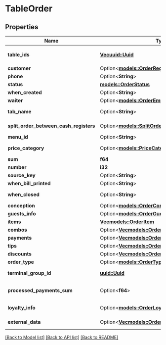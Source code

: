 # TableOrder

## Properties

Name | Type | Description | Notes
------------ | ------------- | ------------- | -------------
**table_ids** | [**Vec<uuid::Uuid>**](uuid::Uuid.md) | Table IDs.                Can be obtained by `/api/1/reserve/available_restaurant_sections` operation. | 
**customer** | Option<[**models::OrderRegularCustomer**](OrderRegularCustomer.md)> | Guest.   > Allowed from version `7.5.2`. | [optional]
**phone** | Option<**String**> | Guest phone.   > Allowed from version `7.5.2`. | [optional]
**status** | [**models::OrderStatus**](OrderStatus.md) | Order status. | 
**when_created** | Option<**String**> | Order creation date (terminal time zone). | [optional]
**waiter** | Option<[**models::OrderEmployee**](OrderEmployee.md)> | Order waiter. | [optional]
**tab_name** | Option<**String**> | Tab name (only for fastfood terminals group in tab mode). | [optional]
**split_order_between_cash_registers** | Option<[**models::SplitOrderBetweenCashRegisters**](SplitOrderBetweenCashRegisters.md)> | Need to split order between cash registers.  <remarks>  Not empty for orders in statuses New or Bill.  </remarks> | [optional]
**menu_id** | Option<**String**> | External menu ID. | [optional]
**price_category** | Option<[**models::PriceCategory**](PriceCategory.md)> | Price Category of the order.   > Allowed from version `9.0.5`. | [optional]
**sum** | **f64** | Order amount (after discount or surcharge). | 
**number** | **i32** | Delivery No. | 
**source_key** | Option<**String**> | Delivery source. | [optional]
**when_bill_printed** | Option<**String**> | Invoice printing time (guest bill time). | [optional]
**when_closed** | Option<**String**> | Delivery closing time (Local for delivery terminal). | [optional]
**conception** | Option<[**models::OrderConception**](OrderConception.md)> | Concept. | [optional]
**guests_info** | Option<[**models::OrderGuestsInfo**](OrderGuestsInfo.md)> | Information about order guests. | 
**items** | [**Vec<models::OrderItem>**](OrderItem.md) | Order items. | 
**combos** | Option<[**Vec<models::OrderCombo>**](OrderCombo.md)> | Combo. | [optional]
**payments** | Option<[**Vec<models::OrderPaymentItem>**](OrderPaymentItem.md)> |  | [optional]
**tips** | Option<[**Vec<models::OrderTipsPaymentItem>**](OrderTipsPaymentItem.md)> | Tips. | [optional]
**discounts** | Option<[**Vec<models::OrderDiscountItem>**](OrderDiscountItem.md)> |  | [optional]
**order_type** | Option<[**models::OrderType**](OrderType.md)> | Order type. | 
**terminal_group_id** | [**uuid::Uuid**](uuid::Uuid.md) | ID of the terminal group where the order is located. | 
**processed_payments_sum** | Option<**f64**> | The amount of processed payments.  <remarks>  null - only for unsupported POS versions.  </remarks>   > Allowed from version `7.6.0`. | 
**loyalty_info** | Option<[**models::OrderLoyaltyInfo**](OrderLoyaltyInfo.md)> | Information about Loyalty app.  <remarks>  null - only for unsupported POS versions.  </remarks> | [optional]
**external_data** | Option<[**Vec<models::OrderExternalData>**](OrderExternalData.md)> | Order external data.   > Allowed from version `8.0.6`. | [optional]

[[Back to Model list]](../README.md#documentation-for-models) [[Back to API list]](../README.md#documentation-for-api-endpoints) [[Back to README]](../README.md)


